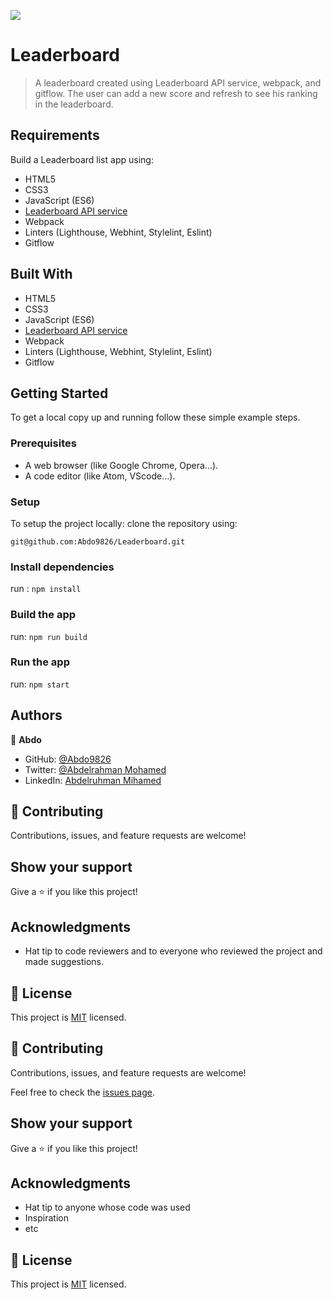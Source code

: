 ![](https://img.shields.io/badge/Microverse-blueviolet)

# Leaderboard

> A leaderboard created using Leaderboard API service, webpack, and gitflow. The user can add a new score and refresh to see his ranking in the leaderboard.
## Requirements

Build a Leaderboard list app using:

- HTML5
- CSS3
- JavaScript (ES6)
- [Leaderboard API service](https://www.notion.so/microverse/Leaderboard-API-service-24c0c3c116974ac49488d4eb0267ade3)
- Webpack
- Linters (Lighthouse, Webhint, Stylelint, Eslint)
- Gitflow

## Built With

- HTML5
- CSS3
- JavaScript (ES6)
- [Leaderboard API service](https://www.notion.so/microverse/Leaderboard-API-service-24c0c3c116974ac49488d4eb0267ade3)
- Webpack
- Linters (Lighthouse, Webhint, Stylelint, Eslint)
- Gitflow

## Getting Started

To get a local copy up and running follow these simple example steps.

### Prerequisites

- A web browser (like Google Chrome, Opera...).
- A code editor (like Atom, VScode...).

### Setup

To setup the project locally: clone the repository using:

```
git@github.com:Abdo9826/Leaderboard.git
```

### Install dependencies

run : `npm install`

### Build the app

run: `npm run build`

### Run the app

run: `npm start`

## Authors

👤 **Abdo**

- GitHub: [@Abdo9826](https://github.com/Abdo9826)
- Twitter: [@Abdelrahman Mohamed](https://twitter.com/abodyalex1)
- LinkedIn: [Abdelruhman Mihamed](https://www.linkedin.com/in/abdelruhman-mihamed-a42667179/)


## 🤝 Contributing

Contributions, issues, and feature requests are welcome!

## Show your support

Give a ⭐️ if you like this project!

## Acknowledgments

- Hat tip to code reviewers and to everyone who reviewed the project and made suggestions.

## 📝 License

This project is [MIT](./MIT.md) licensed.



## 🤝 Contributing

Contributions, issues, and feature requests are welcome!

Feel free to check the [issues page](../../issues/).

## Show your support

Give a ⭐️ if you like this project!

## Acknowledgments

- Hat tip to anyone whose code was used
- Inspiration
- etc

## 📝 License

This project is [MIT](./MIT.md) licensed.
